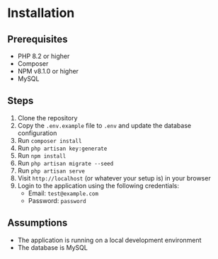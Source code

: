 # Installation

## Prerequisites
- PHP 8.2 or higher
- Composer
- NPM v8.1.0 or higher
- MySQL

## Steps
1. Clone the repository
2. Copy the `.env.example` file to `.env` and update the database configuration
3. Run `composer install`
4. Run `php artisan key:generate`
5. Run `npm install`
6. Run `php artisan migrate --seed`
7. Run `php artisan serve`
8. Visit `http://localhost` (or whatever your setup is) in your browser
9. Login to the application using the following credentials:
   - Email: `test@example.com`
   - Password: `password`

## Assumptions
- The application is running on a local development environment
- The database is MySQL
